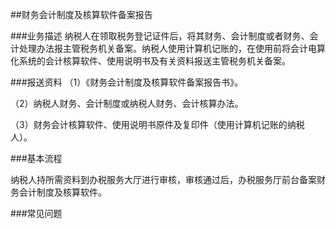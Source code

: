 ##财务会计制度及核算软件备案报告

###业务描述
     纳税人在领取税务登记证件后，将其财务、会计制度或者财务、会计处理办法报主管税务机关备案。纳税人使用计算机记账的，在使用前将会计电算化系统的会计核算软件、使用说明书及有关资料报送主管税务机关备案。

###报送资料
（1）《财务会计制度及核算软件备案报告书》。

（2）纳税人财务、会计制度或纳税人财务、会计核算办法。

（3）财务会计核算软件、使用说明书原件及复印件（使用计算机记账的纳税人）。

###基本流程

  纳税人持所需资料到办税服务大厅进行审核，审核通过后，办税服务厅前台备案财务会计制度及核算软件。

###常见问题
